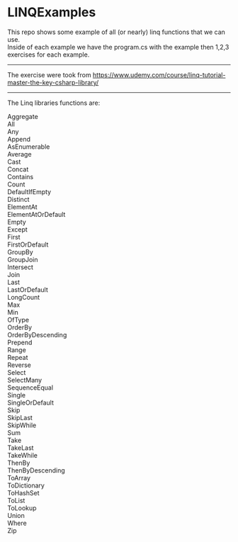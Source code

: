 # LINQExamples

This repo shows some example of all (or nearly) linq functions that we can use. <br/> 
Inside of each example we have the program.cs with the example then 1,2,3 exercises for each example.

<hr/>

The exercise were took from https://www.udemy.com/course/linq-tutorial-master-the-key-csharp-library/

<hr/>

The Linq libraries functions are:

Aggregate <br/> 
All <br/> 
Any <br/> 
Append <br/> 
AsEnumerable <br/> 
Average <br/> 
Cast <br/> 
Concat <br/> 
Contains <br/> 
Count <br/> 
DefaultIfEmpty <br/> 
Distinct <br/> 
ElementAt <br/> 
ElementAtOrDefault <br/> 
Empty <br/> 
Except <br/> 
First <br/> 
FirstOrDefault <br/> 
GroupBy <br/> 
GroupJoin <br/> 
Intersect <br/> 
Join <br/> 
Last <br/> 
LastOrDefault <br/> 
LongCount <br/> 
Max <br/> 
Min <br/> 
OfType <br/> 
OrderBy <br/> 
OrderByDescending <br/> 
Prepend <br/> 
Range <br/> 
Repeat <br/> 
Reverse <br/> 
Select <br/> 
SelectMany <br/> 
SequenceEqual <br/> 
Single <br/> 
SingleOrDefault <br/> 
Skip <br/> 
SkipLast <br/> 
SkipWhile <br/> 
Sum <br/> 
Take <br/> 
TakeLast <br/> 
TakeWhile <br/> 
ThenBy <br/> 
ThenByDescending <br/> 
ToArray <br/> 
ToDictionary <br/> 
ToHashSet <br/> 
ToList <br/> 
ToLookup <br/> 
Union <br/> 
Where <br/> 
Zip <br/> 
